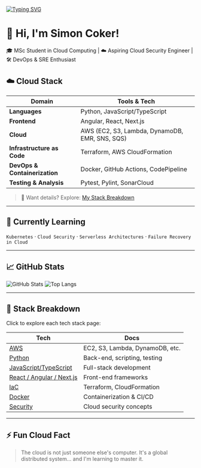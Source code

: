 <!-- Typing SVG header -->

[![Typing SVG](https://readme-typing-svg.herokuapp.com?color=00FFFF&lines=Aspiring+Cloud+Security+Engineer;MSc+Student+in+Cloud+Computing;Building+with+AWS,+Docker,+IaC)](https://git.io/typing-svg)

# 👋 Hi, I'm Simon Coker!

🎓 MSc Student in Cloud Computing | ☁️ Aspiring Cloud Security Engineer | 🛠️ DevOps & SRE Enthusiast

## ☁️ Cloud Stack

| Domain                        | Tools & Tech                                   |
| ----------------------------- | ---------------------------------------------- |
| **Languages**                 | Python, JavaScript/TypeScript                  |
| **Frontend**                  | Angular, React, Next.js                        |
| **Cloud**                     | AWS (EC2, S3, Lambda, DynamoDB, EMR, SNS, SQS) |
| **Infrastructure as Code**    | Terraform, AWS CloudFormation                  |
| **DevOps & Containerization** | Docker, GitHub Actions, CodePipeline           |
| **Testing & Analysis**        | Pytest, Pylint, SonarCloud                     |

> 🔗 Want details? Explore: [My Stack Breakdown](#stack-breakdown)

---

## 🌱 Currently Learning

`Kubernetes` · `Cloud Security` · `Serverless Architectures` · `Failure Recovery in Cloud`

---

## 📈 GitHub Stats

![GitHub Stats](https://github-readme-stats.vercel.app/api?username=simoncoker&show_icons=true&theme=github_dark)
![Top Langs](https://github-readme-stats.vercel.app/api/top-langs/?username=simoncoker&layout=compact&theme=github_dark)

---

## 📂 Stack Breakdown

Click to explore each tech stack page:

| Tech                                             | Docs                            |
| ------------------------------------------------ | ------------------------------- |
| [AWS](./cloud/aws.md)                            | EC2, S3, Lambda, DynamoDB, etc. |
| [Python](./cloud/python.md)                      | Back-end, scripting, testing    |
| [JavaScript/TypeScript](./cloud/javascript.md)   | Full-stack development          |
| [React / Angular / Next.js](./cloud/frontend.md) | Front-end frameworks            |
| [IaC](./cloud/iac.md)                            | Terraform, CloudFormation       |
| [Docker](./cloud/docker.md)                      | Containerization & CI/CD        |
| [Security](./cloud/security.md)                  | Cloud security concepts         |

---

## ⚡ Fun Cloud Fact

> The cloud is not just someone else's computer. It's a global distributed system... and I'm learning to master it.
